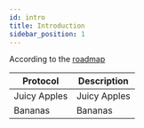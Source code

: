 ```yaml
---
id: intro
title: Introduction
sidebar_position: 1
---
```


According to the [roadmap](/concepts/roadmap)

| Protocol     | Description  |
|--------------|--------------|
| Juicy Apples | Juicy Apples |
| Bananas      | Bananas      |
